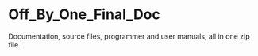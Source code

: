 # Off_By_One_Final_Doc

Documentation, source files, programmer and user manuals, all in one zip file.
